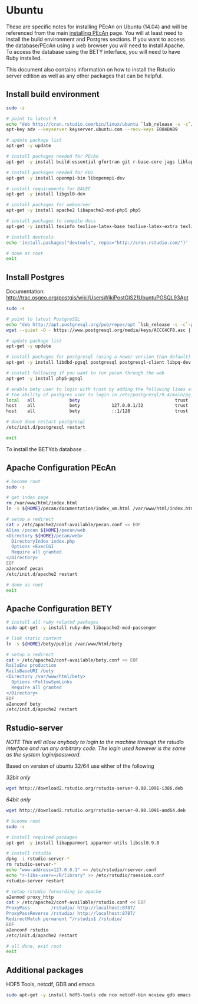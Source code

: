 # Ubuntu

These are specific notes for installing PEcAn on Ubuntu (14.04) and will be referenced from the main [installing PEcAn](Installing-PEcAn) page. You will at least need to install the build environment and Postgres sections. If you want to access the database/PEcAn using a web browser you will need to install Apache. To access the database using the BETY interface, you will need to have Ruby installed.

This document also contains information on how to install the Rstudio server edition as well as any other packages that can be helpful.

## Install build environment

```bash
sudo -s

# point to latest R
echo "deb http://cran.rstudio.com/bin/linux/ubuntu `lsb_release -s -c`/" > /etc/apt/sources.list.d/R.list
apt-key adv --keyserver keyserver.ubuntu.com --recv-keys E084DAB9

# update package list
apt-get -y update

# install packages needed for PEcAn
apt-get -y install build-essential gfortran git r-base-core jags liblapack-dev libnetcdf-dev netcdf-bin bc libcurl4-gnutls-dev curl udunits-bin libudunits2-dev libgmp-dev python-dev libgdal1-dev libproj-dev

# install packages needed for ED2
apt-get -y install openmpi-bin libopenmpi-dev

# install requirements for DALEC
apt-get -y install libgsl0-dev

# install packages for webserver
apt-get -y install apache2 libapache2-mod-php5 php5

# install packages to compile docs
apt-get -y install texinfo texlive-latex-base texlive-latex-extra texlive-fonts-recommended

# install devtools
echo 'install.packages("devtools", repos="http://cran.rstudio.com/")' | R --vanilla

# done as root
exit
```

## Install Postgres

Documentation: http://trac.osgeo.org/postgis/wiki/UsersWikiPostGIS21UbuntuPGSQL93Apt

```bash
sudo -s

# point to latest PostgreSQL
echo "deb http://apt.postgresql.org/pub/repos/apt `lsb_release -s -c`-pgdg main" > /etc/apt/sources.list.d/pgdg.list
wget --quiet -O - https://www.postgresql.org/media/keys/ACCC4CF8.asc | apt-key add -

# update package list
apt-get -y update

# install packages for postgresql (using a newer version than default)
apt-get -y install libdbd-pgsql postgresql postgresql-client libpq-dev postgresql-9.4-postgis-2.1 postgresql-9.4-postgis-2.1-scripts

# install following if you want to run pecan through the web
apt-get -y install php5-pgsql

# enable bety user to login with trust by adding the following lines after
# the ability of postgres user to login in /etc/postgresql/9.4/main/pg_hba.conf
local   all             bety                                    trust
host    all             bety            127.0.0.1/32            trust
host    all             bety            ::1/128                 trust

# Once done restart postgresql
/etc/init.d/postgresql restart

exit
```

To install the BETYdb database .. 
## Apache Configuration PEcAn

```bash
# become root
sudo -s

# get index page
rm /var/www/html/index.html
ln -s ${HOME}/pecan/documentation/index_vm.html /var/www/html/index.html

# setup a redirect
cat > /etc/apache2/conf-available/pecan.conf << EOF
Alias /pecan ${HOME}/pecan/web
<Directory ${HOME}/pecan/web>
  DirectoryIndex index.php
  Options +ExecCGI
  Require all granted
</Directory>
EOF
a2enconf pecan
/etc/init.d/apache2 restart

# done as root
exit
```

## Apache Configuration BETY

```bash
# install all ruby related packages
sudo apt-get -y install ruby-dev libapache2-mod-passenger 

# link static content
ln -s ${HOME}/bety/public /var/www/html/bety

# setup a redirect
cat > /etc/apache2/conf-available/bety.conf << EOF
RailsEnv production
RailsBaseURI /bety
<Directory /var/www/html/bety>
  Options +FollowSymLinks
  Require all granted
</Directory>
EOF
a2enconf bety
/etc/init.d/apache2 restart
```

## Rstudio-server

*NOTE This will allow anybody to login to the machine through the rstudio interface and run any arbitrary code. The login used however is the same as the system login/password.*

Based on version of ubuntu 32/64 use either of the following

*32bit only*
```bash
wget http://download2.rstudio.org/rstudio-server-0.98.1091-i386.deb
```

*64bit only*
```bash
wget http://download2.rstudio.org/rstudio-server-0.98.1091-amd64.deb
```

```bash
# bceome root
sudo -s

# install required packages
apt-get -y install libapparmor1 apparmor-utils libssl0.9.8

# install rstudio
dpkg -i rstudio-server-*
rm rstudio-server-*
echo "www-address=127.0.0.1" >> /etc/rstudio/rserver.conf
echo "r-libs-user=~/R/library" >> /etc/rstudio/rsession.conf
rstudio-server restart

# setup rstudio forwarding in apache
a2enmod proxy_http
cat > /etc/apache2/conf-available/rstudio.conf << EOF
ProxyPass        /rstudio/ http://localhost:8787/
ProxyPassReverse /rstudio/ http://localhost:8787/
RedirectMatch permanent ^/rstudio$ /rstudio/
EOF
a2enconf rstudio
/etc/init.d/apache2 restart

# all done, exit root
exit
```

## Additional packages

HDF5 Tools, netcdf, GDB and emacs
```bash
sudo apt-get -y install hdf5-tools cdo nco netcdf-bin ncview gdb emacs ess nedit
```